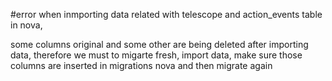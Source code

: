 #error when inmporting data related with telescope and action_events table in nova,

some columns original and some other are being deleted after importing data, therefore we must to migarte fresh, import data, make sure those columns are inserted in migrations nova and then migrate again